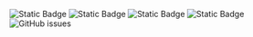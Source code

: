 ![Static Badge](https://img.shields.io/badge/blacklists-60-000000) ![Static Badge](https://img.shields.io/badge/blacklisted-2917302-cc0000) ![Static Badge](https://img.shields.io/badge/whitelisted-2244-00CC00) ![Static Badge](https://img.shields.io/badge/streaming_blacklist-28107-000000) ![GitHub issues](https://img.shields.io/github/issues/fabriziosalmi/blacklists)
